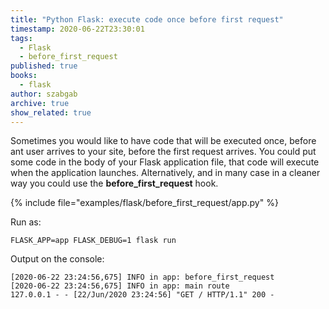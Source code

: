```yaml
---
title: "Python Flask: execute code once before first request"
timestamp: 2020-06-22T23:30:01
tags:
  - Flask
  - before_first_request
published: true
books:
  - flask
author: szabgab
archive: true
show_related: true
---
```



Sometimes you would like to have code that will be executed once, before ant user arrives to your site, before the first
request arrives. You could put some code in the body of your Flask application file, that code will execute
when the application launches. Alternatively, and in many case in a cleaner way you could use the <b>before_first_request</b> hook.


{% include file="examples/flask/before_first_request/app.py" %}

Run as:

```
FLASK_APP=app FLASK_DEBUG=1 flask run
```


Output on the console:

```
[2020-06-22 23:24:56,675] INFO in app: before_first_request
[2020-06-22 23:24:56,675] INFO in app: main route
127.0.0.1 - - [22/Jun/2020 23:24:56] "GET / HTTP/1.1" 200 -
```
